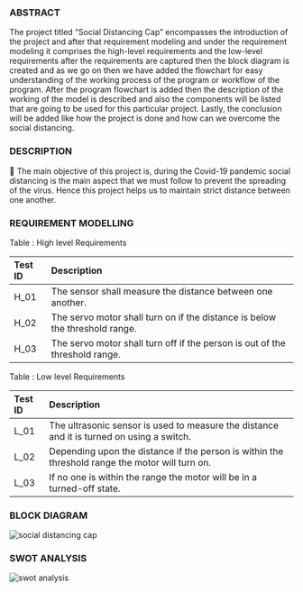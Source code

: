 ### ABSTRACT
The project titled “Social Distancing Cap” encompasses the introduction of the project and after that requirement modeling and under the requirement modeling it comprises the high-level requirements and the low-level requirements after the requirements are captured then the block diagram is created and as we go on then we have added the flowchart for easy understanding of the working process of the program or workflow of the program. After the program flowchart is added then the description of the working of the model is described and also the components will be listed that are going to be used for this particular project. Lastly, the conclusion will be added like how the project is done and how can we overcome the social distancing.

### DESCRIPTION
 :dart: The main objective of this project is, during the  Covid-19 pandemic social distancing is the main aspect that we must follow to prevent the spreading of the virus. Hence this project helps us to maintain strict distance between one another.
 
 ### REQUIREMENT MODELLING
 
  Table : High level Requirements</br>

|Test ID| Description| 
|:------|:-----------|
| H_01 | The sensor shall measure the distance between one another. | 
| H_02 | The servo motor shall turn on if the distance is below the threshold range. |
| H_03 | The servo motor shall turn off if the person is out of the threshold range. |

Table : Low level Requirements</br>

|Test ID| Description|
|:------|:-----------|
|L_01| The ultrasonic sensor is used to measure the distance and it is turned on using a switch.|
|L_02| Depending upon the distance if the person is within the threshold range the motor will turn on.|
|L_03| If no one is within the range the motor will be in a turned-off state.|

### BLOCK DIAGRAM

![social distancing cap](https://user-images.githubusercontent.com/42488087/155828648-7b878f04-08e3-4f3b-b00c-0ba0ef16de6e.PNG)

### SWOT ANALYSIS


![swot analysis](https://user-images.githubusercontent.com/42488087/155829132-37898af4-6e0d-4d90-b020-45427d38dbd2.PNG)

